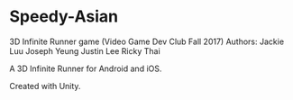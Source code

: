 # Speedy-Asian
3D Infinite Runner game (Video Game Dev Club Fall 2017)
Authors:
Jackie Luu
Joseph Yeung
Justin Lee
Ricky Thai

A 3D Infinite Runner for Android and iOS.

Created with Unity.
